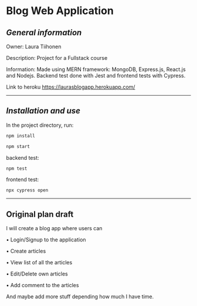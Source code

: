 # **Blog Web Application**

## *General information*

Owner: Laura Tiihonen

Description: Project for a Fullstack course

Information: Made using MERN framework: MongoDB, Express.js, React.js and Nodejs. Backend test done with Jest and frontend tests with Cypress.

Link to heroku https://laurasblogapp.herokuapp.com/

----

## *Installation and use*

In the project directory, run:
```bash
npm install
```
```bash
npm start
```
backend test:
```bash
npm test
```
frontend test:
```bash
npx cypress open
```
-----

## **Original plan draft**

I will create a blog app where users can

• Login/Signup to the application

• Create articles

• View list of all the articles

• Edit/Delete own articles

• Add comment to the articles

And maybe add more stuff depending how much I have time.
